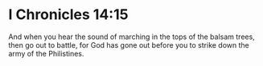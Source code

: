 # I Chronicles 14:15

And when you hear the sound of marching in the tops of the balsam trees, then go out to battle, for God has gone out before you to strike down the army of the Philistines.
